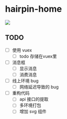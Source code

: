 # hairpin-home

![](https://travis-ci.org/fakaka/hairpin-home.svg?branch=master)

## TODO

- [ ] 使用 vuex
    - [ ] todo 存储在vuex里
- [ ] 消息框
    - [ ] 显示消息
    - [ ] 消费消息
- [ ] 线上环境 bug
    - [ ] 网络延迟导致的 bug
- [ ] 重构代码
    - [ ] api 接口的提取
    - [ ] 多环境打包
    - [ ] 增加 svg 组件
